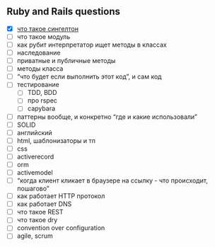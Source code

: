 ## Ruby and Rails questions

- [x] [что такое сингелтон](http://www.devalot.com/articles/2008/09/ruby-singleton)
- [ ] что такое модуль
- [ ] как рубит интерпретатор ищет методы в классах
- [ ] наследование
- [ ] приватные и публичные методы
- [ ] методы класса
- [ ] “что будет если выполнить этот код”, и сам код
- [ ] тестирование
  - [ ] TDD, BDD
  - [ ] про rspec
  - [ ] capybara
- [ ] паттерны вообще, и конкретно “где и какие использовали”
- [ ] SOLID
- [ ] английский
- [ ] html, шаблонизаторы и тп
- [ ] css
- [ ] activerecord
- [ ] orm
- [ ] activemodel
- [ ] “когда клиент кликает в браузере на ссылку - что происходит, пошагово”
- [ ] как работает HTTP протокол
- [ ] как работает DNS
- [ ] что такое REST
- [ ] что такое dry
- [ ] convention over configuration
- [ ] agile, scrum
